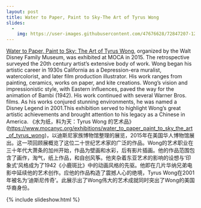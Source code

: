 ```yaml
---
layout: post
title: Water to Paper, Paint to Sky-The Art of Tyrus Wong
slides:
  -
    img: https://user-images.githubusercontent.com/47676628/72847207-12f0dc00-3c70-11ea-9c02-fb51a03fcf93.jpg
---
```


[Water to Paper, Paint to Sky: The Art of Tyrus Wong](https://www.mocanyc.org/exhibitions/water_to_paper_paint_to_sky_the_art_of_tyrus_wong), organized by the Walt Disney Family Museum, was exhibited at MOCA in 2015. The retrospective surveyed the 20th century artist’s extensive body of work. Wong began his artistic career in 1930s California as a Depression-era muralist, watercolorist, and later film production illustrator. His work ranges from painting, ceramics, works on paper, and kite creations. Wong’s vision and impressionistic style, with Eastern influences, paved the way for the animation of Bambi (1942). His work continued with several Warner Bros. films. As his works conjured stunning environments, he was named a Disney Legend in 2001.This exhibition served to highlight Wong’s great artistic achievements and brought attention to his legacy as a Chinese in America.
《水为纸，料为天：Tyrus Wong 的艺术品》(https://www.mocanyc.org/exhibitions/water_to_paper_paint_to_sky_the_art_of_tyrus_wong)，以迪斯尼家族博物馆整理的展览，2015年在美国华人博物馆展出。这一项回顾展概览了这位二十世纪艺术家的广泛的作品。Wong的艺术职业在三十年代大萧条的加州开始，作品为壁画和水彩，后有影片插画。他的作品范围包含了画作，淘气，纸上作品，和自创风筝。他夹杂着东亚艺术的影响的设想与‘印象式‘风格成为了1942《小鹿斑比》中的动画风格的先驱。他即在几片华纳兄弟电影中延续他的艺术创作。应他的作品构造了震撼人心的绝境，Tyrus Wong在2001年被名为‘迪斯尼传奇’。此展示出了Wong伟大的艺术成就同时突出了Wong的美国华裔身份。

{% include slideshow.html %}
